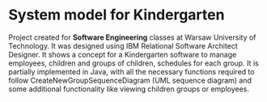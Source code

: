 # System model for Kindergarten
Project created for **Software Engineering** classes at Warsaw University of Technology. It was designed using IBM Relational Software Architect Designer. It shows a concept for a Kindergarten software to manage employees, children and groups of children, schedules for each group. It is partially implemented in Java, with all the necessary functions required to follow CreateNewGroupSequenceDiagram (UML sequence diagram) and some additional functionality like viewing children groups or employees.
